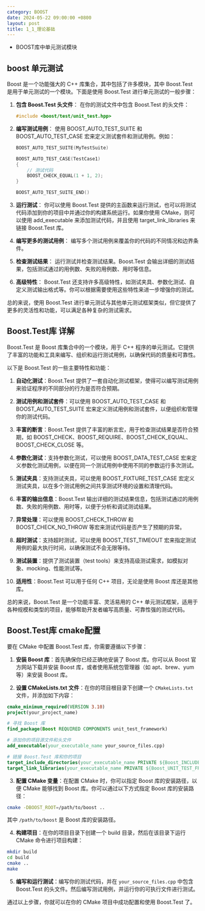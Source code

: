 ```yaml
---
category: BOOST
date: 2024-05-22 09:00:00 +0800
layout: post
title: 1_1_理论基础
---
```


+ BOOST库中单元测试模块

## boost 单元测试

Boost 是一个功能强大的 C++ 库集合，其中包括了许多模块，其中 Boost.Test 是用于单元测试的一个模块。下面是使用 Boost.Test 进行单元测试的一般步骤：

1. **包含 Boost.Test 头文件**：
   在你的测试文件中包含 Boost.Test 的头文件：
   ```cpp
   #include <boost/test/unit_test.hpp>
   ```

2. **编写测试用例**：
   使用 BOOST_AUTO_TEST_SUITE 和 BOOST_AUTO_TEST_CASE 宏来定义测试套件和测试用例。例如：
   ```cpp
   BOOST_AUTO_TEST_SUITE(MyTestSuite)

   BOOST_AUTO_TEST_CASE(TestCase1)
   {
       // 测试代码
       BOOST_CHECK_EQUAL(1 + 1, 2);
   }

   BOOST_AUTO_TEST_SUITE_END()
   ```

3. **运行测试**：
   你可以使用 Boost.Test 提供的主函数来运行测试，也可以将测试代码添加到你的项目中并通过你的构建系统运行。如果你使用 CMake，则可以使用 add_executable 来添加测试代码，并且使用 target_link_libraries 来链接 Boost.Test 库。

4. **编写更多的测试用例**：
   编写多个测试用例来覆盖你的代码的不同情况和边界条件。

5. **检查测试结果**：
   运行测试并检查测试结果。Boost.Test 会输出详细的测试结果，包括测试通过的用例数、失败的用例数、用时等信息。

6. **高级特性**：
   Boost.Test 还支持许多高级特性，如测试夹具、参数化测试、自定义测试输出格式等。你可以根据需要使用这些特性来进一步增强你的测试。

总的来说，使用 Boost.Test 进行单元测试与其他单元测试框架类似，但它提供了更多的灵活性和功能，可以满足各种复杂的测试需求。

## Boost.Test库 详解

Boost.Test 是 Boost 库集合中的一个模块，用于 C++ 程序的单元测试。它提供了丰富的功能和工具来编写、组织和运行测试用例，以确保代码的质量和可靠性。

以下是 Boost.Test 的一些主要特性和功能：

1. **自动化测试**：Boost.Test 提供了一套自动化测试框架，使得可以编写测试用例来验证程序的不同部分的行为是否符合预期。

2. **测试用例和测试套件**：可以使用 BOOST_AUTO_TEST_CASE 和 BOOST_AUTO_TEST_SUITE 宏来定义测试用例和测试套件，以便组织和管理你的测试代码。

3. **丰富的断言**：Boost.Test 提供了丰富的断言宏，用于检查测试结果是否符合预期，如 BOOST_CHECK、BOOST_REQUIRE、BOOST_CHECK_EQUAL、BOOST_CHECK_CLOSE 等。

4. **参数化测试**：支持参数化测试，可以使用 BOOST_DATA_TEST_CASE 宏来定义参数化测试用例，以便在同一个测试用例中使用不同的参数运行多次测试。

5. **测试夹具**：支持测试夹具，可以使用 BOOST_FIXTURE_TEST_CASE 宏定义测试夹具，以在多个测试用例之间共享测试环境的设置和清理代码。

6. **丰富的输出信息**：Boost.Test 输出详细的测试结果信息，包括测试通过的用例数、失败的用例数、用时等，以便于分析和调试测试结果。

7. **异常处理**：可以使用 BOOST_CHECK_THROW 和 BOOST_CHECK_NO_THROW 等宏来测试代码是否产生了预期的异常。

8. **超时测试**：支持超时测试，可以使用 BOOST_TEST_TIMEOUT 宏来指定测试用例的最大执行时间，以确保测试不会无限等待。

9. **测试装置**：提供了测试装置（test tools）来支持高级测试需求，如模拟对象、mocking、性能测试等。

10. **适用性**：Boost.Test 可以用于任何 C++ 项目，无论是使用 Boost 库还是其他库。

总的来说，Boost.Test 是一个功能丰富、灵活易用的 C++ 单元测试框架，适用于各种规模和类型的项目，能够帮助开发者编写高质量、可靠性强的测试代码。

## Boost.Test库 cmake配置

要在 CMake 中配置 Boost.Test 库，你需要遵循以下步骤：

1. **安装 Boost 库**：首先确保你已经正确地安装了 Boost 库。你可以从 Boost 官方网站下载并安装 Boost 库，或者使用系统包管理器（如 apt、brew、yum 等）来安装 Boost 库。

2. **设置 CMakeLists.txt 文件**：在你的项目根目录下创建一个 `CMakeLists.txt` 文件，并添加如下内容：

```cmake
cmake_minimum_required(VERSION 3.10)
project(your_project_name)

# 寻找 Boost 库
find_package(Boost REQUIRED COMPONENTS unit_test_framework)

# 添加你的项目源文件和头文件
add_executable(your_executable_name your_source_files.cpp)

# 链接 Boost.Test 库和你的项目
target_include_directories(your_executable_name PRIVATE ${Boost_INCLUDE_DIRS})
target_link_libraries(your_executable_name PRIVATE ${Boost_UNIT_TEST_FRAMEWORK_LIBRARY})
```

3. **配置 CMake 变量**：在配置 CMake 时，你可以指定 Boost 库的安装路径，以便 CMake 能够找到 Boost 库。你可以通过以下方式指定 Boost 库的安装路径：

```bash
cmake -DBOOST_ROOT=/path/to/boost ..
```

其中 `/path/to/boost` 是 Boost 库的安装路径。

4. **构建项目**：在你的项目目录下创建一个 build 目录，然后在该目录下运行 CMake 命令进行项目构建：

```bash
mkdir build
cd build
cmake ..
make
```

5. **编写和运行测试**：编写你的测试代码，并在 `your_source_files.cpp` 中包含 Boost.Test 的头文件。然后编写测试用例，并运行你的可执行文件进行测试。

通过以上步骤，你就可以在你的 CMake 项目中成功配置和使用 Boost.Test 了。